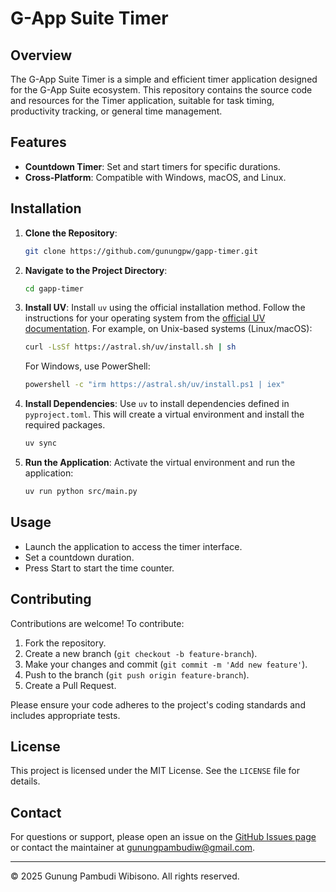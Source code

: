 # G-App Suite Timer

## Overview
The G-App Suite Timer is a simple and efficient timer application designed for the G-App Suite ecosystem. This repository contains the source code and resources for the Timer application, suitable for task timing, productivity tracking, or general time management.

## Features
- **Countdown Timer**: Set and start timers for specific durations.
- **Cross-Platform**: Compatible with Windows, macOS, and Linux.

## Installation
1. **Clone the Repository**:
   ```bash
   git clone https://github.com/gunungpw/gapp-timer.git
   ```
2. **Navigate to the Project Directory**:
   ```bash
   cd gapp-timer
   ```
3. **Install UV**:
   Install `uv` using the official installation method. Follow the instructions for your operating system from the [official UV documentation](https://docs.astral.sh/uv/getting-started/installation/). For example, on Unix-based systems (Linux/macOS):
   ```bash
   curl -LsSf https://astral.sh/uv/install.sh | sh
   ```
   For Windows, use PowerShell:
   ```bash
   powershell -c "irm https://astral.sh/uv/install.ps1 | iex"
   ```
4. **Install Dependencies**:
   Use `uv` to install dependencies defined in `pyproject.toml`. This will create a virtual environment and install the required packages.
   ```bash
   uv sync
   ```
5. **Run the Application**:
   Activate the virtual environment and run the application:
   ```bash
   uv run python src/main.py
   ```

## Usage
- Launch the application to access the timer interface.
- Set a countdown duration.
- Press Start to start the time counter.

## Contributing
Contributions are welcome! To contribute:
1. Fork the repository.
2. Create a new branch (`git checkout -b feature-branch`).
3. Make your changes and commit (`git commit -m 'Add new feature'`).
4. Push to the branch (`git push origin feature-branch`).
5. Create a Pull Request.

Please ensure your code adheres to the project's coding standards and includes appropriate tests.

## License
This project is licensed under the MIT License. See the `LICENSE` file for details.

## Contact
For questions or support, please open an issue on the [GitHub Issues page](https://github.com/gunungpw/gapp-timer/issues) or contact the maintainer at gunungpambudiw@gmail.com.

---

&copy; 2025 Gunung Pambudi Wibisono. All rights reserved.
